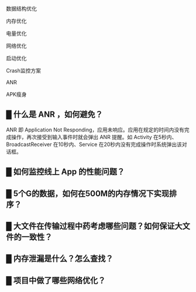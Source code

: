 数据结构优化





内存优化





电量优化





网络优化





启动优化





Crash监控方案





ANR





APK瘦身



## █ 什么是 ANR ，如何避免？

ANR 即 Application Not Responding，应用未响应。应用在规定的时间内没有完成操作，再次接受到输入事件时就会弹出 ANR 提醒。如 Activity 在5秒内、BroadcastReceiver 在10秒内、Service 在20秒内没有完成操作时系统弹出该对话框。





## █ 如何监控线上 App 的性能问题？

## █ 5个G的数据，如何在500M的内存情况下实现排序？

## █ 大文件在传输过程中药考虑哪些问题？如何保证大文件的一致性？

## █ 内存泄漏是什么？怎么查找？

## █ 项目中做了哪些网络优化？